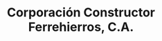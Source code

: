 ---
title: "Corporación Constructor Ferrehierros, C.A."
url: /ciudad-guayana-puerto-ordaz/corporacion-constructor-ferrehierros-c-a/
shop: hardware
---